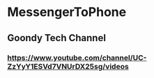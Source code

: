 # MessengerToPhone
## Goondy Tech Channel
### https://www.youtube.com/channel/UC-ZzYyY1ESVd7VNUrDX25sg/videos
